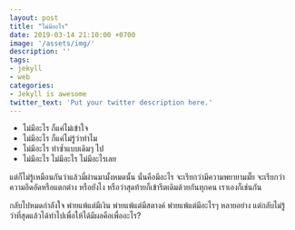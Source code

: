 ```yaml
---
layout: post
title: "ไม่มีอะไร"
date: 2019-03-14 21:10:00 +0700
image: '/assets/img/'
description: ''
tags:
- jekyll
- web
categories:
- Jekyll is awesome
twitter_text: 'Put your twitter description here.'
---
```

- ไม่มีอะไร ก็แค่ไม่เข้าใจ
- ไม่มีอะไร ก็แค่ไม่รู้ว่าทำไม
- ไม่มีอะไร ทำซ้ำแบบเดิมๆ ไป
- ไม่มีอะไร ไม่มีอะไร ไม่มีอะไรเลย

แต่ก็ไม่รู้เหมือนกันว่าแล้วมี่ผ่านมามั้งหมดนั้น นั่นคือมีอะไร จะเรียกว่ามีความพยายามมั๊ย จะเรียกว่าความอึดอัดหรือแตกต่าง หรือยังไง หรือว่าสุดท้ายก็เข้ารีตเดิมด้วยกันทุกคน เราเองก็เช่นกัน

กลับไปหมดกำลังใจ พ่ายแพ้แต่มีเงิน พ่ายแพ้แต่มีสตางค์ พ่ายแพ้แต่มีอะไรๆ หลายอย่าง แต่กลับไม่รู้ว่าที่สุดแล้วได้ทำไปเพื่อให้ได้มีผลคือเพื่ออะไร?
